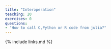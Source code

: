 ```yaml
---
title: "Interoperation"
teaching: 20
exercises: 0
questions:
- "How to call C,Python or R code from julia?"
---
```


{% include links.md %}
